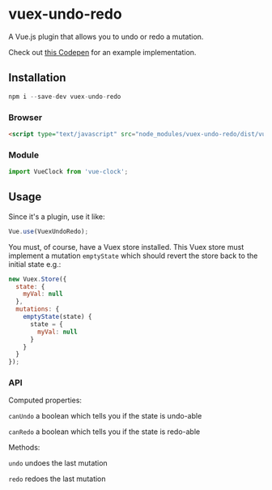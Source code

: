 # vuex-undo-redo

A Vue.js plugin that allows you to undo or redo a mutation.

Check out [this Codepen](https://codepen.io/anthonygore/pen/NwGmqJ) for an example implementation.

## Installation

```js
npm i --save-dev vuex-undo-redo
```

### Browser

```html
<script type="text/javascript" src="node_modules/vuex-undo-redo/dist/vuex-undo-redo.min.js"></script>
```

### Module

```js
import VueClock from 'vue-clock';
```

## Usage

Since it's a plugin, use it like:

```js
Vue.use(VuexUndoRedo);
```

You must, of course, have a Vuex store installed. This Vuex store must implement a mutation `emptyState` which should revert the store back to the initial state e.g.:

```js
new Vuex.Store({
  state: {
    myVal: null
  },
  mutations: {
    emptyState(state) {
      state = {
        myVal: null
      }
    }
  }
});
```

### API

Computed properties:

`canUndo` a boolean which tells you if the state is undo-able

`canRedo` a boolean which tells you if the state is redo-able

Methods:

`undo` undoes the last mutation

`redo` redoes the last mutation
